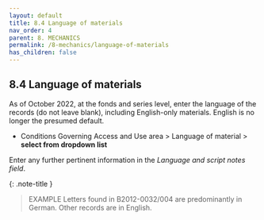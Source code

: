 ```yaml
---
layout: default
title: 8.4 Language of materials
nav_order: 4
parent: 8. MECHANICS
permalink: /8-mechanics/language-of-materials
has_children: false
---
```


## 8.4 Language of materials

As of October 2022, at the fonds and series level, enter the language of the records (do not leave blank), including English-only materials. English is no longer the presumed default.

* Conditions Governing Access and Use area \> Language of material \> **select from dropdown list**

Enter any further pertinent information in the *Language and script notes field*. 

{: .note-title }
> EXAMPLE
> Letters found in B2012-0032/004 are predominantly in German. Other records are in English.